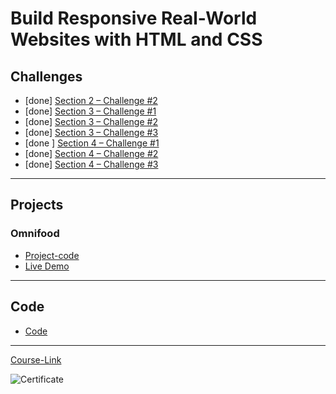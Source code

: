 # Build Responsive Real-World Websites with HTML and CSS
## Challenges
- [done] [Section 2 – Challenge #2](./Challenges/01-Challenges/)
- [done] [Section 3 – Challenge #1](./Challenges/02-Challenges/)
- [done] [Section 3 – Challenge #2](./Challenges/03-Challenges/)
- [done] [Section 3 – Challenge #3](./Challenges/04-Challenges/)
- [done ] [Section 4 – Challenge #1](./Challenges/05-Challenges/)
- [done] [Section 4 – Challenge #2](./Challenges/06-Challenges/)
- [done] [Section 4 – Challenge #3](./Challenges/07-Challenges/)

---
## Projects
### Omnifood
- [Project-code](./Projects/Omnifood) <br>
- [Live Demo]()
---
## Code
- [Code](Code)
---
[Course-Link](https://www.udemy.com/course/design-and-develop-a-killer-website-with-html5-and-css3)<br>

![Certificate](https://drive.google.com/file/d/1gVBXfDwGkkjLMktkMw-knwQNydWm9xUb/view?usp=drivesdk)
